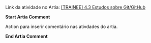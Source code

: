 Link da atividade no Artia: [[TRAINEE] 4.3 Estudos sobre Git/GitHub](https://app.artia.com/a/3808730/f/3831596/activities/20064168)

**Start Artia Comment**

Action para inserir comentário nas ativdades do artia.

**End Artia Comment**